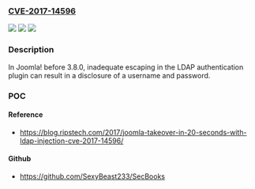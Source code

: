 ### [CVE-2017-14596](https://cve.mitre.org/cgi-bin/cvename.cgi?name=CVE-2017-14596)
![](https://img.shields.io/static/v1?label=Product&message=n%2Fa&color=blue)
![](https://img.shields.io/static/v1?label=Version&message=n%2Fa&color=blue)
![](https://img.shields.io/static/v1?label=Vulnerability&message=n%2Fa&color=brighgreen)

### Description

In Joomla! before 3.8.0, inadequate escaping in the LDAP authentication plugin can result in a disclosure of a username and password.

### POC

#### Reference
- https://blog.ripstech.com/2017/joomla-takeover-in-20-seconds-with-ldap-injection-cve-2017-14596/

#### Github
- https://github.com/SexyBeast233/SecBooks

